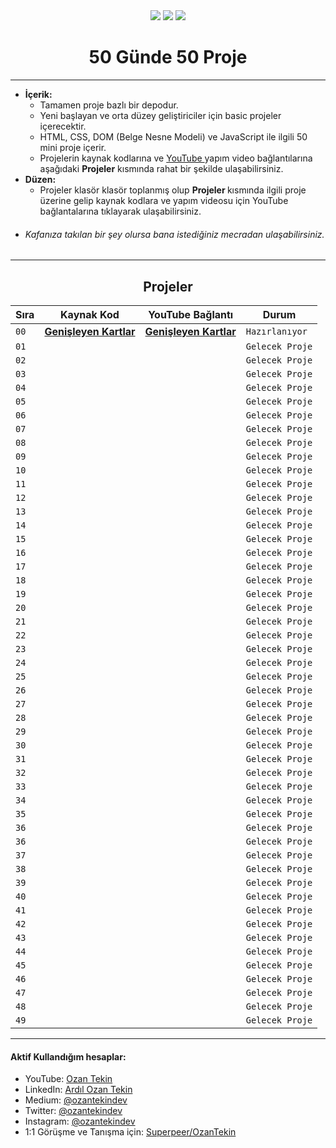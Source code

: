 <div align= "center">
<img  src="https://skillicons.dev/icons?i=html" /> <img  src="https://skillicons.dev/icons?i=css" /> <img  src="https://skillicons.dev/icons?i=js" /> 
<h1>50 Günde 50 Proje</h1>
</div>

<hr/>

- <b> İçerik: </b>
  - Tamamen proje bazlı bir depodur.
  - Yeni başlayan ve orta düzey geliştiriciler için basic projeler içerecektir.
  - HTML, CSS, DOM (Belge Nesne Modeli) ve JavaScript ile ilgili 50 mini proje içerir.
  - Projelerin kaynak kodlarına ve <a href="https://www.youtube.com/channel/UC86HNI5ZoebM7zqAVQt6ouw"> YouTube </a> yapım video bağlantılarına aşağıdaki <b>Projeler</b> kısmında rahat bir şekilde ulaşabilirsiniz.
- <b> Düzen: </b>
  - Projeler klasör klasör toplanmış olup <b> Projeler </b> kısmında ilgili proje üzerine gelip kaynak kodlara ve yapım videosu için YouTube bağlantalarına tıklayarak ulaşabilirsiniz.
- ###### Kafanıza takılan bir şey olursa bana istediğiniz mecradan ulaşabilirsiniz.

<hr/>

<h2 align="center"> Projeler </h2>

| Sıra | Kaynak Kod                 | YouTube Bağlantı           | Durum           |
| ---- | -------------------------- | -------------------------- | --------------- |
| `00` | **[Genişleyen Kartlar]()** | **[Genişleyen Kartlar]()** | `Hazırlanıyor`  |
| `01` | **[]()**                   | **[]()**                   | `Gelecek Proje` |
| `02` | **[]()**                   | **[]()**                   | `Gelecek Proje` |
| `03` | **[]()**                   | **[]()**                   | `Gelecek Proje` |
| `04` | **[]()**                   | **[]()**                   | `Gelecek Proje` |
| `05` | **[]()**                   | **[]()**                   | `Gelecek Proje` |
| `06` | **[]()**                   | **[]()**                   | `Gelecek Proje` |
| `07` | **[]()**                   | **[]()**                   | `Gelecek Proje` |
| `08` | **[]()**                   | **[]()**                   | `Gelecek Proje` |
| `09` | **[]()**                   | **[]()**                   | `Gelecek Proje` |
| `10` | **[]()**                   | **[]()**                   | `Gelecek Proje` |
| `11` | **[]()**                   | **[]()**                   | `Gelecek Proje` |
| `12` | **[]()**                   | **[]()**                   | `Gelecek Proje` |
| `13` | **[]()**                   | **[]()**                   | `Gelecek Proje` |
| `14` | **[]()**                   | **[]()**                   | `Gelecek Proje` |
| `15` | **[]()**                   | **[]()**                   | `Gelecek Proje` |
| `16` | **[]()**                   | **[]()**                   | `Gelecek Proje` |
| `17` | **[]()**                   | **[]()**                   | `Gelecek Proje` |
| `18` | **[]()**                   | **[]()**                   | `Gelecek Proje` |
| `19` | **[]()**                   | **[]()**                   | `Gelecek Proje` |
| `20` | **[]()**                   | **[]()**                   | `Gelecek Proje` |
| `21` | **[]()**                   | **[]()**                   | `Gelecek Proje` |
| `22` | **[]()**                   | **[]()**                   | `Gelecek Proje` |
| `23` | **[]()**                   | **[]()**                   | `Gelecek Proje` |
| `24` | **[]()**                   | **[]()**                   | `Gelecek Proje` |
| `25` | **[]()**                   | **[]()**                   | `Gelecek Proje` |
| `26` | **[]()**                   | **[]()**                   | `Gelecek Proje` |
| `27` | **[]()**                   | **[]()**                   | `Gelecek Proje` |
| `28` | **[]()**                   | **[]()**                   | `Gelecek Proje` |
| `29` | **[]()**                   | **[]()**                   | `Gelecek Proje` |
| `30` | **[]()**                   | **[]()**                   | `Gelecek Proje` |
| `31` | **[]()**                   | **[]()**                   | `Gelecek Proje` |
| `32` | **[]()**                   | **[]()**                   | `Gelecek Proje` |
| `33` | **[]()**                   | **[]()**                   | `Gelecek Proje` |
| `34` | **[]()**                   | **[]()**                   | `Gelecek Proje` |
| `35` | **[]()**                   | **[]()**                   | `Gelecek Proje` |
| `36` | **[]()**                   | **[]()**                   | `Gelecek Proje` |
| `36` | **[]()**                   | **[]()**                   | `Gelecek Proje` |
| `37` | **[]()**                   | **[]()**                   | `Gelecek Proje` |
| `38` | **[]()**                   | **[]()**                   | `Gelecek Proje` |
| `39` | **[]()**                   | **[]()**                   | `Gelecek Proje` |
| `40` | **[]()**                   | **[]()**                   | `Gelecek Proje` |
| `41` | **[]()**                   | **[]()**                   | `Gelecek Proje` |
| `42` | **[]()**                   | **[]()**                   | `Gelecek Proje` |
| `43` | **[]()**                   | **[]()**                   | `Gelecek Proje` |
| `44` | **[]()**                   | **[]()**                   | `Gelecek Proje` |
| `45` | **[]()**                   | **[]()**                   | `Gelecek Proje` |
| `46` | **[]()**                   | **[]()**                   | `Gelecek Proje` |
| `47` | **[]()**                   | **[]()**                   | `Gelecek Proje` |
| `48` | **[]()**                   | **[]()**                   | `Gelecek Proje` |
| `49` | **[]()**                   | **[]()**                   | `Gelecek Proje` |

<hr/>

<h4> Aktif Kullandığım hesaplar:</h4>

- YouTube: <a href="https://www.youtube.com/c/OzanTekin">Ozan Tekin</a>
- LinkedIn: <a href="https://www.linkedin.com/in/ardilozantekin/">Ardıl Ozan Tekin</a>
- Medium: <a href="https://medium.com/@ozantekindev">@ozantekindev</a>
- Twitter: <a href="https://twitter.com/ozantekindev">@ozantekindev</a>
- Instagram: <a href="https://www.instagram.com/ozantekindev/">@ozantekindev</a>
- 1:1 Görüşme ve Tanışma için: <a href="https://superpeer.com/ozantekin">Superpeer/OzanTekin</a>
